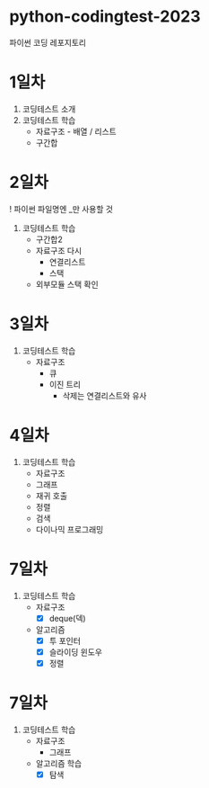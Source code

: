 # python-codingtest-2023
파이썬 코딩 레포지토리

# 1일차
1. 코딩테스트 소개
2. 코딩테스트 학습
    - 자료구조 - 배열 / 리스트
    - 구간합


# 2일차
! 파이썬 파일명엔 _만 사용할 것

1. 코딩테스트 학습
    - 구간합2
    - 자료구조 다시
        - 연결리스트
        - 스택
    - 외부모듈 스택 확인

# 3일차
1. 코딩테스트 학습
    - 자료구조
        - 큐
        - 이진 트리
            - 삭제는 연결리스트와 유사

# 4일차
1. 코딩테스트 학습
    - 자료구조
    - 그래프
    - 재귀 호출
    - 정렬
    - 검색
    - 다이나믹 프로그래밍

# 7일차
1. 코딩테스트 학습
    - 자료구조
        - [x] deque(덱)
    - 알고리즘
        - [x] 투 포인터
        - [x] 슬라이딩 윈도우
        - [x] 정렬

# 7일차
1. 코딩테스트 학습
    - 자료구조
        - 그래프
    - 알고리즘 학습
        - [x] 탐색